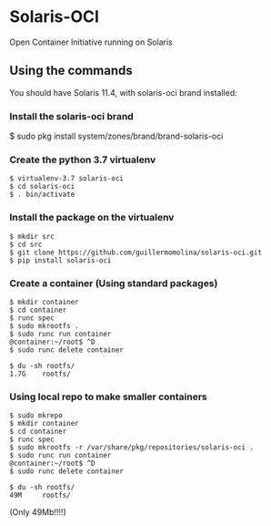 # Solaris-OCI
Open Container Initiative running on Solaris

## Using the commands

You should have Solaris 11.4, with solaris-oci brand installed:

### Install the solaris-oci brand
$ sudo pkg install system/zones/brand/brand-solaris-oci

### Create the python 3.7 virtualenv
```
$ virtualenv-3.7 solaris-oci
$ cd solaris-oci
$ . bin/activate
```

### Install the package on the virtualenv
```
$ mkdir src
$ cd src
$ git clone https://github.com/guillermomolina/solaris-oci.git
$ pip install solaris-oci
```

### Create a container (Using standard packages)
```
$ mkdir container
$ cd container
$ runc spec
$ sudo mkrootfs .
$ sudo runc run container
@container:~/root$ ^D
$ sudo runc delete container
```

```
$ du -sh rootfs/
1.7G    rootfs/
```

### Using local repo to make smaller containers
```
$ sudo mkrepo
$ mkdir container
$ cd container
$ runc spec
$ sudo mkrootfs -r /var/share/pkg/repositories/solaris-oci .
$ sudo runc run container
@container:~/root$ ^D
$ sudo runc delete container
```

```
$ du -sh rootfs/
49M     rootfs/
```
(Only 49Mb!!!!)
